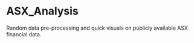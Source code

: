 # ASX_Analysis

Random data pre-processing and quick visuals on publicly available ASX financial data.
